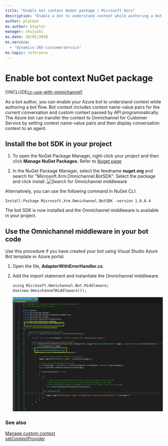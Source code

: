```yaml
---
title: "Enable bot context NuGet package | Microsoft Docs"
description: "Enable a bot to understand context while authoring a bot flow"
author: platkat
ms.author: ktaylor
manager: shujoshi
ms.date: 10/05/2020
ms.service: 
  - "dynamics-365-customerservice"
ms.topic: reference
---
```

# Enable bot context NuGet package

[!INCLUDE[cc-use-with-omnichannel](../../../includes/cc-use-with-omnichannel.md)]

As a bot author, you can enable your Azure bot to understand context while authoring a bot flow. Bot context includes context name-value pairs for the current conversation and custom context passed by API programmatically. The Azure bot can transfer the context to Omnichannel for Customer Service by setting context name-value pairs and then display conversation context to an agent.

## Install the bot SDK in your project

1. To open the NuGet Package Manager, right-click your project and then click **Manage NuGet Packages.** Refer to [Nuget page](https://www.nuget.org/packages/Microsoft.Xrm.Omnichannel.BotSDK)

2. In the NuGet Package Manager, select the feedname **nuget.org** and search for "Microsoft.Xrm.Omnichannel.BotSDK". Select the package and click install.
![Search for Omnichannel middleware](omnichannel/media/enable_botcon_step2.png "Search for Omnichannel middleware")
    
Alternatively, you can use the following command in NuGet CLI: 

```
Install-Package Microsoft.Xrm.Omnichannel.BotSDK -version 1.0.0.4 
```
The bot SDK is now installed and the Omnichannel middleware is available in your project.

## Use the Omnichannel middleware in your bot code

Use this procedure if you have created your bot using Visual Studio Azure Bot template or Azure portal.

1. Open the file, **AdapterWithErrorHandler.cs**.

2. Add the import statement and instantiate the Omnichannel middleware.  

    ```
    using Microsoft.Omnichannel.Bot.Middleware; 
    Use(new OmnichannelMiddleware()); 
    ```

    ![Add import statement](../../media/bot-context-add-import.png "Add import statement")


### See also

[Manage custom context](send-context-starting-chat.md)<br />
[setContextProvider](../reference/methods/setContextProvider.md)
